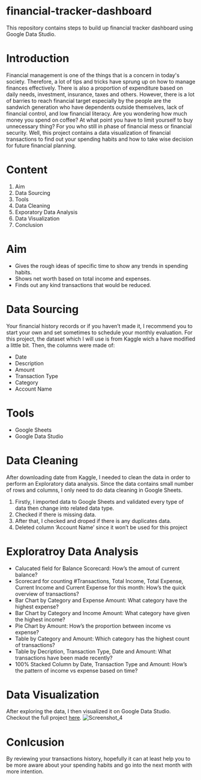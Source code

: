 # financial-tracker-dashboard
This repository contains steps to build up financial tracker dashboard using Google Data Studio.

# Introduction

Financial management is one of the things that is a concern in today's society. Therefore, a lot of tips and tricks have sprung up on how to manage finances effectively. There is also a proportion of expenditure based on daily needs, investment, insurance, taxes and others. However, there is a lot of barries to reach financial target especially by the people are the sandwich generation who have dependents outside themselves, lack of financial control, and low financial literacy.
Are you wondering how much money you spend on coffee? At what point you have to limit yourself to buy unnecessary thing? For you who still in phase of financial mess or financial security. Well, this project contains a data visualization of financial transactions to find out your spending habits and how to take wise decision for future financial planning.

# Content
1.	Aim
2.	Data Sourcing
3.	Tools
4.	Data Cleaning
5.	Exporatory Data Analysis
6.	Data Visualization
7.	Conclusion

# Aim
-	Gives the rough ideas of specific time to show any trends in spending habits.
-	Shows net worth based on total income and expenses.
-	Finds out any kind transactions that would be reduced.

# Data Sourcing
Your financial history records or if you haven’t made it, I recommend you to start your own and set sometimes to schedule your monthly evaluation. 
For this project, the dataset which I will use is from Kaggle wich a have modified a little bit. Then, the columns were made of:
-	Date
-	Description
-	Amount
-	Transaction Type
-	Category
-	Account Name

# Tools
-	Google Sheets 
-	Google Data Studio

# Data Cleaning
After downloading date from Kaggle, I needed to clean the data in order to perform an Exploratory data analysis. Since the data contains small number of rows and columns, I only need to do data cleaning in Google Sheets.
1.	Firstly, I imported data to Google Sheets and validated every type of data then change into related data type.
2.	Checked if there is missing data. 
3.	After that, I checked and droped if there is any duplicates data.
4.	Deleted column ‘Account Name’ since it won’t be used for this project

# Exploratroy Data Analysis
-	Calucated field for Balance Scorecard: How’s the amout of current balance?
-	Scorecard for counting #Transactions, Total Income, Total Expense, Current Income and Current Expense for this month: How’s the quick overview of transactions?
-	Bar Chart by Category and Expense Amount: What category have the highest expense?
-	Bar Chart by Category and Income Amount: What category have given the highest income?
-	Pie Chart by Amount: How’s the proportion between income vs expense?
-	Table by Category and Amount: Which category has the highest count of transactions?
-	Table by Decription, Transaction Type, Date and Amount: What transactions have been made recently?
-	100% Stacked Column by Date, Transaction Type and Amount: How’s the pattern of income vs expense based on time?

# Data Visualization
After exploring the data, I then visualized it on Google Data Studio. Checkout the full project [here](https://datastudio.google.com/reporting/c99b0d95-c99a-4966-a7dc-cdbe2e0f78e5).
 ![Screenshot_4](https://user-images.githubusercontent.com/65482851/186356230-f04335a2-ff08-42c9-a2a6-362f56715036.jpg)


# Conlcusion
By reviewing your transactions history, hopefully it can at least help you to be more aware about your spending habits and go into the next month with more intention.
